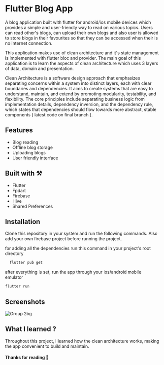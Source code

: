 
# Flutter Blog App

A blog application built with flutter for android/ios mobile devices which provides a simple and user-friendly way to read on various topics. Users can read other's blogs, can upload their own blogs and also user is allowed to store blogs in their favourites so that they can be accessed when their is no internet connection.

This application makes use of clean architecture and it's state management is implemented with flutter bloc and provider. The main goal of this application is to learn the aspects of clean architecture which uses 3 layers of data, domain and presentation. 

Clean Architecture is a software design approach that emphasizes separating concerns within a system into distinct layers, each with clear boundaries and dependencies. It aims to create systems that are easy to understand, maintain, and extend by promoting modularity, testability, and flexibility. The core principles include separating business logic from implementation details, dependency inversion, and the dependency rule, which states that dependencies should flow towards more abstract, stable components ( latest code on final branch ).


## Features

- Blog reading 
- Offline blog storage
- Uploading blogs
- User friendly interface


## Built with ⚒️

- Flutter
- Fpdart 
- Firebase 
- Hive
- Shared Preferences

## Installation

Clone this repository in your system and run the following commands. Also add your own firebase project before running the project.

for adding all the dependencies run this command in your project's root directory

```bash
  flutter pub get
```
    
after everything is set, run the app through your ios/android mobile emulator 

```bash 
flutter run 
```
## Screenshots

![Group 2bg](https://github.com/sahilchavan94/flutter_clean_architecture_blog_app/assets/142314251/4bba31ca-b8d5-4e7a-9429-b096388a0c14)


## What I learned ? 

Throughout this project, I learned how the clean architecture works, making the app convenient to build and maintain.

#### Thanks for reading 🎉



